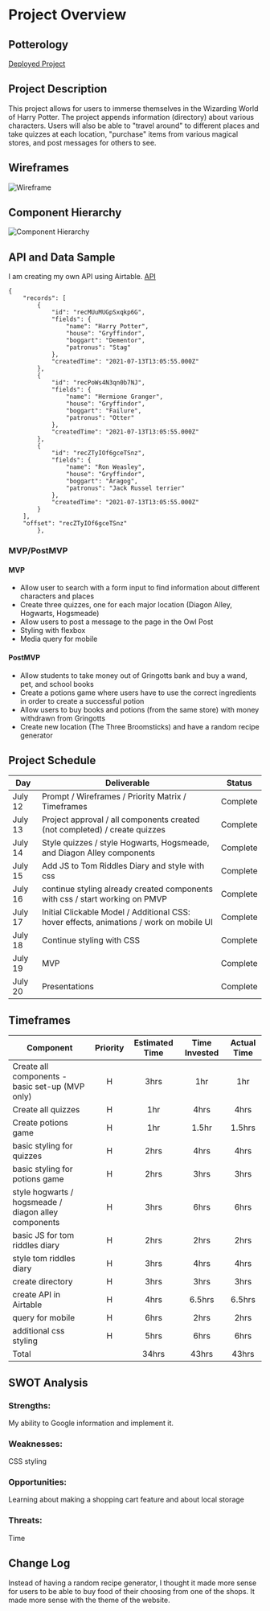 # Project Overview

## Potterology

[Deployed Project](https://potterology-ashley-sands.netlify.app)

## Project Description

This project allows for users to immerse themselves in the Wizarding World of Harry Potter. The project appends information (directory) about various characters. Users will also be able to "travel around" to different places and take quizzes at each location, "purchase" items from various magical stores, and post messages for others to see.

## Wireframes

![Wireframe](https://i.imgur.com/q35YFMl.png)

## Component Hierarchy
![Component Hierarchy](https://i.imgur.com/WcswmcU.png)

## API and Data Sample

I am creating my own API using Airtable. [API](https://airtable.com/appi0JMf9Yi35UVYf/api/docs)


```
{
    "records": [
        {
            "id": "recMUuMUGpSxqkp6G",
            "fields": {
                "name": "Harry Potter",
                "house": "Gryffindor",
                "boggart": "Dementor",
                "patronus": "Stag"
            },
            "createdTime": "2021-07-13T13:05:55.000Z"
        },
        {
            "id": "recPoWs4N3qn0b7NJ",
            "fields": {
                "name": "Hermione Granger",
                "house": "Gryffindor",
                "boggart": "Failure",
                "patronus": "Otter"
            },
            "createdTime": "2021-07-13T13:05:55.000Z"
        },
        {
            "id": "recZTyIOf6gceTSnz",
            "fields": {
                "name": "Ron Weasley",
                "house": "Gryffindor",
                "boggart": "Aragog",
                "patronus": "Jack Russel terrier"
            },
            "createdTime": "2021-07-13T13:05:55.000Z"
        }
    ],
    "offset": "recZTyIOf6gceTSnz"
        },
```



### MVP/PostMVP

#### MVP 

- Allow user to search with a form input to find information about different characters and places
- Create three quizzes, one for each major location (Diagon Alley, Hogwarts, Hogsmeade)
- Allow users to post a message to the page in the Owl Post
- Styling with flexbox
- Media query for mobile


#### PostMVP  

- Allow students to take money out of Gringotts bank and buy a wand, pet, and school books 
- Create a potions game where users have to use the correct ingredients in order to create a successful potion
- Allow users to buy books and potions (from the same store) with money withdrawn from Gringotts
- Create new location (The Three Broomsticks) and have a random recipe generator

## Project Schedule

|  Day | Deliverable | Status
|---|---| ---|
|July 12| Prompt / Wireframes / Priority Matrix / Timeframes | Complete
|July 13| Project approval / all components created (not completed) / create quizzes | Complete
|July 14| Style quizzes / style Hogwarts, Hogsmeade, and Diagon Alley components   | Complete
|July 15| Add JS to Tom Riddles Diary and style with css | Complete
|July 16| continue styling already created components with css / start working on PMVP | Complete
|July 17| Initial Clickable Model / Additional CSS: hover effects,  animations / work on mobile UI | Complete
|July 18| Continue styling with CSS| Complete
|July 19| MVP | Complete
|July 20| Presentations | Complete

## Timeframes

| Component | Priority | Estimated Time | Time Invested | Actual Time |
| --- | :---: |  :---: | :---: | :---: |
| Create all components - basic set-up (MVP only) | H |3hrs| 1hr | 1hr |
| Create all quizzes | H | 1hr| 4hrs | 4hrs |
| Create potions game | H | 1hr| 1.5hr | 1.5hrs |
| basic styling for quizzes | H | 2hrs| 4hrs | 4hrs |
| basic styling for potions game | H | 2hrs| 3hrs | 3hrs |
| style hogwarts / hogsmeade / diagon alley components | H | 3hrs| 6hrs | 6hrs |
| basic JS for tom riddles diary | H | 2hrs| 2hrs | 2hrs |
| style tom riddles diary | H | 3hrs| 4hrs | 4hrs |
| create directory | H | 3hrs| 3hrs | 3hrs |
| create API in Airtable | H | 4hrs| 6.5hrs | 6.5hrs |
| query for mobile | H | 6hrs| 2hrs | 2hrs |
| additional css styling | H | 5hrs| 6hrs | 6hrs |
| Total |  | 34hrs| 43hrs | 43hrs |

## SWOT Analysis

### Strengths:
My ability to Google information and implement it.

### Weaknesses:
CSS styling 

### Opportunities:
Learning about making a shopping cart feature and about local storage

### Threats:
Time

## Change Log
Instead of having a random recipe generator, I thought it made more sense for users to be able to buy food of their choosing from one of the shops. It made more sense with the theme of the website.
